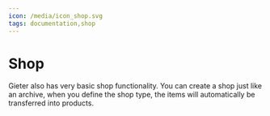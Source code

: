 ```yaml
---
icon: /media/icon_shop.svg
tags: documentation,shop
---
```


# Shop

Gieter also has very basic shop functionality. You can create a shop just like an archive, when you define the shop type, the items will automatically be transferred into products.

